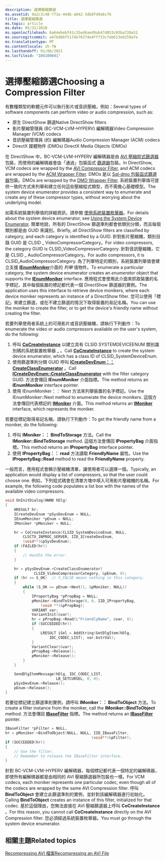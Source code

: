 ```yaml
---
description: 選擇壓縮篩選
ms.assetid: 9a2c3c48-771e-44db-a042-3db0fd9a6c76
title: 選擇壓縮篩選
ms.topic: article
ms.date: 05/31/2018
ms.openlocfilehash: 6a64ebebf41c35ed6aed9ab47d853c03ba720a31
ms.sourcegitcommit: a47bd86f517de76374e4fff33cfeb613eb259a7e
ms.translationtype: MT
ms.contentlocale: zh-TW
ms.lasthandoff: 01/06/2021
ms.locfileid: "104109841"
---
```

# <a name="choosing-a-compression-filter"></a><span data-ttu-id="9713b-103">選擇壓縮篩選</span><span class="sxs-lookup"><span data-stu-id="9713b-103">Choosing a Compression Filter</span></span>

<span data-ttu-id="9713b-104">有數種類型的軟體元件可以執行影片或音訊壓縮，例如：</span><span class="sxs-lookup"><span data-stu-id="9713b-104">Several types of software components can perform video or audio compression, such as:</span></span>

-   <span data-ttu-id="9713b-105">原生 DirectShow 篩選</span><span class="sxs-lookup"><span data-stu-id="9713b-105">Native DirectShow filters</span></span>
-   <span data-ttu-id="9713b-106">影片壓縮管理員 (BC-VCM-LVM-HYPERV) 編解碼器</span><span class="sxs-lookup"><span data-stu-id="9713b-106">Video Compression Manager (VCM) codecs</span></span>
-   <span data-ttu-id="9713b-107">音訊壓縮管理員 (的) 編解碼器</span><span class="sxs-lookup"><span data-stu-id="9713b-107">Audio Compression Manager (ACM) codecs</span></span>
-   <span data-ttu-id="9713b-108">DirectX 媒體物件 (DMOs) </span><span class="sxs-lookup"><span data-stu-id="9713b-108">DirectX Media Objects (DMOs)</span></span>

<span data-ttu-id="9713b-109">在 DirectShow 中，BC-VCM-LVM-HYPERV 編解碼器是由 [AVI 壓縮程式篩選器](avi-compressor-filter.md)包裝，而使用的編解碼器會由「通過」包裝函式 [篩選器](acm-wrapper-filter.md)包裝。</span><span class="sxs-lookup"><span data-stu-id="9713b-109">In DirectShow, VCM codecs are wrapped by the [AVI Compressor Filter](avi-compressor-filter.md), and ACM codecs are wrapped by the [ACM Wrapper Filter](acm-wrapper-filter.md).</span></span> <span data-ttu-id="9713b-110">DMOs 是以 [Sql-dmo 包裝函式篩選器](dmo-wrapper-filter.md)包裝。</span><span class="sxs-lookup"><span data-stu-id="9713b-110">DMOs are wrapped by the [DMO Wrapper Filter](dmo-wrapper-filter.md).</span></span> <span data-ttu-id="9713b-111">系統裝置列舉值可提供一致的方式來列舉和建立任何這些壓縮程式類型，而不需擔心基礎模型。</span><span class="sxs-lookup"><span data-stu-id="9713b-111">The system device enumerator provides a consistent way to enumerate and create any of these compressor types, without worrying about the underlying model.</span></span>

<span data-ttu-id="9713b-112">如需系統裝置列舉值的詳細資訊，請參閱 [使用系統裝置枚舉器](using-the-system-device-enumerator.md)。</span><span class="sxs-lookup"><span data-stu-id="9713b-112">For details about the system device enumerator, see [Using the System Device Enumerator](using-the-system-device-enumerator.md).</span></span> <span data-ttu-id="9713b-113">簡單地說，所有的 DirectShow 篩選準則都會依類別分類，而且每個類別都是由 GUID 來識別。</span><span class="sxs-lookup"><span data-stu-id="9713b-113">Briefly, all DirectShow filters are classified by category, and each category is identified by a GUID.</span></span> <span data-ttu-id="9713b-114">針對影片壓縮機，類別目錄 GUID 是 CLSID \_ VideoCompressorCategory。</span><span class="sxs-lookup"><span data-stu-id="9713b-114">For video compressors, the category GUID is CLSID\_VideoCompressorCategory.</span></span> <span data-ttu-id="9713b-115">針對音訊壓縮機，它是 CLSID \_ AudioCompressorCategory。</span><span class="sxs-lookup"><span data-stu-id="9713b-115">For audio compressors, it is CLSID\_AudioCompressorCategory.</span></span> <span data-ttu-id="9713b-116">為了列舉特定的類別，系統裝置列舉值會建立支援 [**IEnumMoniker**](/windows/desktop/api/objidl/nn-objidl-ienummoniker)介面的 *列舉* 值物件。</span><span class="sxs-lookup"><span data-stu-id="9713b-116">To enumerate a particular category, the system device enumerator creates an *enumerator* object that supports the [**IEnumMoniker**](/windows/desktop/api/objidl/nn-objidl-ienummoniker) interface.</span></span> <span data-ttu-id="9713b-117">應用程式會使用此介面來抓取裝置的名字標記，其中每個裝置的標記都代表一個 DirectShow 篩選器的實例。</span><span class="sxs-lookup"><span data-stu-id="9713b-117">The application uses this interface to retrieve device monikers, where each device moniker represents an instance of a DirectShow filter.</span></span> <span data-ttu-id="9713b-118">您可以使用「標記」來建立篩選，或在不建立篩選的情況下取得裝置的易記名稱。</span><span class="sxs-lookup"><span data-stu-id="9713b-118">You can use the moniker to create the filter, or to get the device's friendly name without creating the filter.</span></span>

<span data-ttu-id="9713b-119">若要列舉使用者系統上的可用影片或音訊壓縮機，請執行下列動作：</span><span class="sxs-lookup"><span data-stu-id="9713b-119">To enumerate the video or audio compressors available on the user's system, do the following:</span></span>

1.  <span data-ttu-id="9713b-120">呼叫 [**CoCreateInstance**](/windows/desktop/api/combaseapi/nf-combaseapi-cocreateinstance) 以建立具有 CLSID SYSTEMDEVICEENUM 類別識別碼的系統裝置枚舉器 \_ 。</span><span class="sxs-lookup"><span data-stu-id="9713b-120">Call [**CoCreateInstance**](/windows/desktop/api/combaseapi/nf-combaseapi-cocreateinstance) to create the system device enumerator, which has a class ID of CLSID\_SystemDeviceEnum.</span></span>
2.  <span data-ttu-id="9713b-121">使用篩選準則分類 GUID 呼叫 [**ICreateDevEnum：： CreateClassEnumerator**](/windows/desktop/api/Strmif/nf-strmif-icreatedevenum-createclassenumerator) 。</span><span class="sxs-lookup"><span data-stu-id="9713b-121">Call [**ICreateDevEnum::CreateClassEnumerator**](/windows/desktop/api/Strmif/nf-strmif-icreatedevenum-createclassenumerator) with the filter category GUID.</span></span> <span data-ttu-id="9713b-122">方法會傳回 **IEnumMoniker** 介面指標。</span><span class="sxs-lookup"><span data-stu-id="9713b-122">The method returns an **IEnumMoniker** interface pointer.</span></span>
3.  <span data-ttu-id="9713b-123">使用 IEnumMoniker：： Next 方法來列舉裝置的名字標記。</span><span class="sxs-lookup"><span data-stu-id="9713b-123">Use the IEnumMoniker::Next method to enumerate the device monikers.</span></span> <span data-ttu-id="9713b-124">這個方法會傳回代表標記的 [**IMoniker**](/windows/desktop/api/objidl/nn-objidl-imoniker) 介面。</span><span class="sxs-lookup"><span data-stu-id="9713b-124">This method returns an [**IMoniker**](/windows/desktop/api/objidl/nn-objidl-imoniker) interface, which represents the moniker.</span></span>

<span data-ttu-id="9713b-125">若要從標記取得易記名稱，請執行下列動作：</span><span class="sxs-lookup"><span data-stu-id="9713b-125">To get the friendly name from a moniker, do the following:</span></span>

1.  <span data-ttu-id="9713b-126">呼叫 **IMoniker：： BindToStorage** 方法。</span><span class="sxs-lookup"><span data-stu-id="9713b-126">Call the **IMoniker::BindToStorage** method.</span></span> <span data-ttu-id="9713b-127">這個方法會傳回 **IPropertyBag** 介面指標。</span><span class="sxs-lookup"><span data-stu-id="9713b-127">This method returns an **IPropertyBag** interface pointer.</span></span>
2.  <span data-ttu-id="9713b-128">使用 **IPropertyBag：： read** 方法讀取 **FriendlyName** 屬性。</span><span class="sxs-lookup"><span data-stu-id="9713b-128">Use the **IPropertyBag::Read** method to read the **FriendlyName** property.</span></span>

<span data-ttu-id="9713b-129">一般而言，應用程式會顯示壓縮機清單，讓使用者可以選擇一個。</span><span class="sxs-lookup"><span data-stu-id="9713b-129">Typically, an application would display a list of compressors, so that the user could choose one.</span></span> <span data-ttu-id="9713b-130">例如，下列程式碼會在清單方塊中填入可用影片壓縮機的名稱。</span><span class="sxs-lookup"><span data-stu-id="9713b-130">For example, the following code populates a list box with the names of the available video compressors.</span></span>


```C++
void OnInitDialog(HWND hDlg)
{
    HRESULT hr;
    ICreateDevEnum *pSysDevEnum = NULL;
    IEnumMoniker *pEnum = NULL;
    IMoniker *pMoniker = NULL;

    hr = CoCreateInstance(CLSID_SystemDeviceEnum, NULL, 
        CLSCTX_INPROC_SERVER, IID_ICreateDevEnum, 
        (void**)&pSysDevEnum);
    if (FAILED(hr))
    {
        // Handle the error.
    }    

    hr = pSysDevEnum->CreateClassEnumerator(
             CLSID_VideoCompressorCategory, &pEnum, 0);
    if (hr == S_OK)  // S_FALSE means nothing in this category.
    {
        while (S_OK == pEnum->Next(1, &pMoniker, NULL))
        {
            IPropertyBag *pPropBag = NULL;
            pMoniker->BindToStorage(0, 0, IID_IPropertyBag, 
                (void **)&pPropBag);
            VARIANT var;
            VariantInit(&var);
            hr = pPropBag->Read(L"FriendlyName", &var, 0);
            if (SUCCEEDED(hr))
            {
                LRESULT iSel = AddString(GetDlgItem(hDlg, 
                    IDC_CODEC_LIST), var.bstrVal);
            }   
            VariantClear(&var); 
            pPropBag->Release();
            pMoniker->Release();
        }
    }

    SendDlgItemMessage(hDlg, IDC_CODEC_LIST, 
                       LB_SETCURSEL, 0, 0);
    pSysDevEnum->Release();
    pEnum->Release();
}
```



<span data-ttu-id="9713b-131">若要從標記建立篩選準則實例，請呼叫 **IMoniker：： BindToObject** 方法。</span><span class="sxs-lookup"><span data-stu-id="9713b-131">To create a filter instance from the moniker, call the **IMoniker::BindToObject** method.</span></span> <span data-ttu-id="9713b-132">方法會傳回 [**IBaseFilter**](/windows/desktop/api/Strmif/nn-strmif-ibasefilter) 指標。</span><span class="sxs-lookup"><span data-stu-id="9713b-132">The method returns an [**IBaseFilter**](/windows/desktop/api/Strmif/nn-strmif-ibasefilter) pointer.</span></span>


```C++
IBaseFilter *pFilter = NULL;
hr = pMoniker->BindToObject(NULL, NULL, IID_IBaseFilter, 
                                       (void**)&pFilter);
if (SUCCEEDED(hr))
{
    // Use the filter. 
    // Remember to release the IBaseFilter interface.
}
```



<span data-ttu-id="9713b-133">針對 BC-VCM-LVM-HYPERV 編解碼器，每個標記都代表一個特定的編解碼器，即使所有編解碼器都是由相同的 AVI 壓縮篩選器所包裝也一樣。</span><span class="sxs-lookup"><span data-stu-id="9713b-133">For VCM codecs, each moniker represents one particular codec, even though all of the codecs are wrapped by the same AVI Compression filter.</span></span> <span data-ttu-id="9713b-134">呼叫 **BindToObject** 會建立此篩選準則的實例，並針對該編解碼器進行初始化。</span><span class="sxs-lookup"><span data-stu-id="9713b-134">Calling **BindToObject** creates an instance of this filter, initialized for that codec.</span></span> <span data-ttu-id="9713b-135">基於這個理由，您無法直接在 AVI 壓縮篩選器上呼叫 **CoCreateInstance** 。</span><span class="sxs-lookup"><span data-stu-id="9713b-135">For this reason, you cannot call **CoCreateInstance** directly on the AVI Compression filter.</span></span> <span data-ttu-id="9713b-136">您必須經過系統裝置枚舉器。</span><span class="sxs-lookup"><span data-stu-id="9713b-136">You must go through the system device enumerator.</span></span>

## <a name="related-topics"></a><span data-ttu-id="9713b-137">相關主題</span><span class="sxs-lookup"><span data-stu-id="9713b-137">Related topics</span></span>

<dl> <dt>

[<span data-ttu-id="9713b-138">Recompressing AVI 檔案</span><span class="sxs-lookup"><span data-stu-id="9713b-138">Recompressing an AVI File</span></span>](recompressing-an-avi-file.md)
</dt> </dl>

 

 
